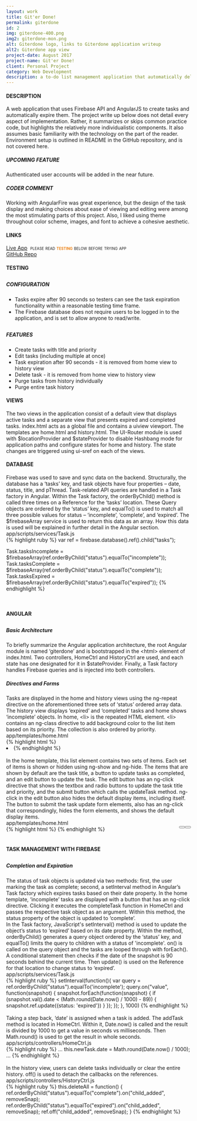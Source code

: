 ```yaml
---
layout: work
title: Git'er Done!
permalink: giterdone
id: 2
img: giterdone-400.png
img2: giterdone-mon.png
alt: Giterdone logo, links to Giterdone application writeup
alt2: Giterdone app view
project-date: August 2017
project-name: Git'er Done!
client: Personal Project
category: Web Development
description: a to-do list management application that automatically deletes expired tasks
---
```


<h4>DESCRIPTION</h4>
<div class="page-content-text">
A web application that uses Firebase API and AngularJS to create tasks and automatically expire them. The project write up below does not detail every aspect of implementation. Rather, it summarizes or skips common practice code, but highlights the relatively more individualistic components. It also assumes basic familiarity with the technology on the part of the reader. Environment setup is outlined in README in the GitHub repository, and is not covered here. 
</div>
<h5>UPCOMING FEATURE</h5>
<div class="page-content-text">
Authenticated user accounts will be added in the near future. 
</div>

<h5>CODER COMMENT</h5>
<div class="page-content-text">
Working with AngularFire was great experience, but the design of the task display and making choices about ease of viewing and editing were among the most stimulating parts of this project. Also, I liked using theme throughout color scheme, images, and font to achieve a cohesive aesthetic. 
</div>

<h4>LINKS</h4>
<div class="page-content-text">
<a href="https://vn-giterdone.herokuapp.com/" target="_blank">Live App</a>&nbsp;&nbsp;<span style="font-variant:small-caps">please read <span style="color:#ec8013"><b>testing</b></span> below before trying app</span><br>
<a href="https://github.com/vidyagc/giterdone" target="_blank">GitHub Repo</a>
</div>

<h4>TESTING</h4>
<div style="margin-bottom:.75cm"></div>
<div class="page-content-text">
<h5>CONFIGURATION</h5>
<ul><li>Tasks expire after 90 seconds so testers can see the task expiration functionality within a reasonable testing time frame.</li>
<li>The Firebase database does not require users to be logged in to the application, and is set to allow anyone to read/write.</li></ul>
<div style="margin-bottom:.75cm"></div>
<h5>FEATURES</h5>
<ul>
<li>Create tasks with title and priority</li>
<li>Edit tasks (including multiple at once)</li>
<li>Task expiration after 90 seconds - it is removed from home view to history view</li>
<li>Delete task - it is removed from home view to history view</li>
<li>Purge tasks from history individually</li>
<li>Purge entire task history</li>
</ul>
</div>

<h4>VIEWS</h4>
<div class="page-content-text">
The two views in the application consist of a default view that displays active tasks and a separate view that presents expired and completed tasks. <span class="terms">index.html</span> acts as a global file and contains a <span class="terms">uiview</span> <span class="terms">viewport</span>. The templates are home.html and history.html.
The <span class="terms">UI-Router</span> module is used with <span class="terms">$locationProvider</span> and <span class="terms">$stateProvider</span> to disable <span class="terms">Hashbang</span> mode for application paths and configure states for <span class="terms">home</span> and <span class="terms">history</span>. The state changes are triggered using <span class="terms">ui-sref</span> on each of the views. 
</div>

<h4>DATABASE</h4>
<div class="page-content-text">
Firebase was used to save and sync data on the backend. Structurally, the database has a ‘tasks’ key, and <span class="terms">task</span> objects have four properties – date, status, title, and pThread. Task-related API queries are handled in a <span class="terms">Task</span> factory in Angular. Within the <span class="terms">Task</span> factory, the <span class="terms">orderByChild()</span> method is called three times on a <span class="terms">Reference</span> for the ‘tasks’ location. These <span class="terms">Query</span> objects are ordered by the ‘status’ key, and <span class="terms">equalTo()</span> is used to match all three possible values for status – ‘incomplete’, ‘complete’, and ‘expired’. The <span class="terms">$firebaseArray</span> service is used to return this data as an array. How this data is used will be explained in further detail in the Angular section. 
</div>

<div class="file-path">app/scripts/services/Task.js</div>
{% highlight ruby %}
var ref = firebase.database().ref().child("tasks");

Task.tasksIncomplete = $firebaseArray(ref.orderByChild("status").equalTo("incomplete"));
Task.tasksComplete = $firebaseArray(ref.orderByChild("status").equalTo("complete"));
Task.tasksExpired = $firebaseArray(ref.orderByChild("status").equalTo("expired"));
{% endhighlight %}

<div>&nbsp;</div>

<h4>ANGULAR</h4>
<div style="margin-bottom:.75cm"></div>
<h5>Basic Architecture</h5>
<div class="page-content-text">
To briefly summarize the Angular application architecture, the root Angular module is named ‘giterdone’ and is bootstrapped in the <span class="terms">&lt;html&gt;</span> element of <span class="terms">index.html</span>. Two controllers, <span class="terms">HomeCtrl</span> and <span class="terms">HistoryCtrl</span> are used, and each state has one designated for it in <span class="terms">$stateProvider</span>. Finally, a <span class="terms">Task</span> factory handles Firebase queries and is injected into both controllers. 
</div>

<h5>Directives and Forms</h5>
<div class="page-content-text">
Tasks are displayed in the home and history views using the <span class="terms">ng-repeat</span> directive on the aforementioned three sets of ‘status’ ordered array data. The history view displays ‘expired’ and ‘completed’ tasks and home shows ‘incomplete’ objects. In <span class="terms">home</span>, <span class="terms">&lt;li&gt;</span> is the repeated HTML element. <span class="terms">&lt;li&gt;</span> contains an <span class="terms">ng-class</span> directive to add background color to the list item based on its priority. The collection is also ordered by priority. 
</div>

<div class="file-path">app/templates/home.html</div>
{% highlight html %}
<li class="list-group-item list-style-do" ng-class="{'h-fade': task.pThread.split(',')[1] == '1', 'm-fade': task.pThread.split(',')[1] == '2', 'l-fade': task.pThread.split(',')[1] == '3'}">
{% endhighlight %}

<div>&nbsp;</div>

<div class="page-content-text">
In the <span class="terms">home</span> template, this list element contains two sets of items. Each set of items is shown or hidden using <span class="terms">ng-show</span> and <span class="terms">ng-hide</span>. The items that are shown by default are the task title, a button to update tasks as completed, and an edit button to update the task. The edit button has an <span class="terms">ng-click</span> directive that shows the textbox and radio buttons to update the task <span class="terms">title</span> and <span class="terms">priority</span>, and the submit button which calls the <span class="terms">updateTask</span> method. <span class="terms">ng-click</span> in the edit button also hides the default display items, including itself. The button to submit the task update form elements, also has an <span class="terms">ng-click</span> that correspondingly, hides the form elements, and shows the default display items. 
</div>

<div class="file-path">app/templates/home.html</div>
{% highlight html %}
<button ng-show="newP" class="submit-with-icon" style="float: right !important;" ng-click="home.updateTask(task, newTitle, newPriority); newP=false; editP=false; oldT=false; newT=false;"><span class="glyphicon glyphicon-ok" style="vertical-align: middle;"></span></button>
<button ng-hide="editP" type="button" class="submit-with-icon" style="float: right !important;"><span class="glyphicon glyphicon-pencil"  ng-click="newP=true; subP=true; editP=true; oldT=true; newT=true"></span></button>
{% endhighlight %}

<div>&nbsp;</div>

<h4>TASK MANAGEMENT WITH FIREBASE</h4>
<div style="margin-bottom:.75cm"></div>
<h5>Completion and Expiration</h5>
<div class="page-content-text">
The <span class="terms">status</span> of task objects is updated via two methods: first, the user marking the task as complete; second, a <span class="terms">setInterval</span> method in Angular’s <span class="terms">Task</span> factory which expires tasks based on their <span class="terms">date</span> property. In the <span class="terms">home</span> template, ‘incomplete’ tasks are displayed with a button that has an <span class="terms">ng-click</span> directive. Clicking it executes the <span class="terms">completeTask</span> function in <span class="terms">HomeCtrl</span> and passes the respective task object as an argument. Within this method, the <span class="terms">status</span> property of the object is updated to ‘complete’.
</div>

<div class="page-content-text">
In the <span class="terms">Task</span> factory, JavaScript's <span class="terms">setInterval()</span> method is used to update the object’s <span class="terms">status</span> to ‘expired’ based on its <span class="terms">date</span> property. Within the method, <span class="terms">orderByChild()</span> generates a query object ordered by the ‘status’ key, and <span class="terms">equalTo()</span> limits the query to children with a status of 'incomplete'. <span class="terms">on()</span> is called on the query object and the tasks are looped through with <span class="terms">forEach()</span>. A conditional statement then checks if the <span class="terms">date</span> of the snapshot is 90 seconds behind the current time. Then <span class="terms">update()</span> is used on the <span class="terms">Reference</span> for that location to change <span class="terms">status</span> to ‘expired’.
</div>

<div class="file-path">app/scripts/services/Task.js</div>
{% highlight ruby %}
setInterval(function(){
    var query = ref.orderByChild("status").equalTo('incomplete');
    query.on("value", function(snapshot) {
        snapshot.forEach(function(snapshot) {
            if (snapshot.val().date < (Math.round(Date.now() / 1000) - 89)) {
                snapshot.ref.update({status: 'expired'})
             }
        });
    });
}, 1000)
{% endhighlight %}

<div>&nbsp;</div>

<div class="page-content-text">
Taking a step back, ‘date’ is assigned when a task is added. The <span class="terms">addTask</span> method is located in <span class="terms">HomeCtrl</span>. Within it, <span class="terms">Date.now()</span> is called and the result is divided by 1000 to get a value in seconds vs milliseconds. Then <span class="terms">Math.round()</span> is used to get the result in whole seconds. 
</div>

<div class="file-path">app/scripts/controllers/HomeCtrl.js</div>
{% highlight ruby %}
...
this.newTask.date = Math.round(Date.now() / 1000);
...
{% endhighlight %}

<div>&nbsp;</div>
<div class="page-content-text">
In the history view, users can delete tasks individually or clear the entire history. <span class="terms">off()</span> is used to detach the callbacks on the references. 
</div>

<div class="file-path">app/scripts/controllers/HistoryCtrl.js</div>
{% highlight ruby %}
this.deleteAll = function() {
    ref.orderByChild("status").equalTo("complete").on("child_added", removeSnap);
    ref.orderByChild("status").equalTo("expired").on("child_added", removeSnap);
    ref.off("child_added", removeSnap);
}
{% endhighlight %}
